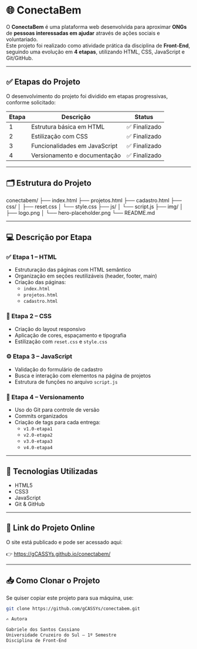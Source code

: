 # 🌐 ConectaBem

O **ConectaBem** é uma plataforma web desenvolvida para aproximar **ONGs** de **pessoas interessadas em ajudar** através de ações sociais e voluntariado.  
Este projeto foi realizado como atividade prática da disciplina de **Front-End**, seguindo uma evolução em **4 etapas**, utilizando HTML, CSS, JavaScript e Git/GitHub.

---

## ✅ Etapas do Projeto

O desenvolvimento do projeto foi dividido em etapas progressivas, conforme solicitado:

| Etapa | Descrição | Status |
|-------|-----------|--------|
| 1 | Estrutura básica em HTML | ✅ Finalizado |
| 2 | Estilização com CSS | ✅ Finalizado |
| 3 | Funcionalidades em JavaScript | ✅ Finalizado |
| 4 | Versionamento e documentação | ✅ Finalizado |

---

## 🗂️ Estrutura do Projeto

conectabem/
├── index.html
├── projetos.html
├── cadastro.html
├── css/
│ ├── reset.css
│ └── style.css
├── js/
│ └── script.js
├── img/
│ ├── logo.png
│ └── hero-placeholder.png
└── README.md

---

## 💻 Descrição por Etapa

### ✅ Etapa 1 – HTML
- Estruturação das páginas com HTML semântico
- Organização em seções reutilizáveis (header, footer, main)
- Criação das páginas:
  - `index.html`
  - `projetos.html`
  - `cadastro.html`

### 🎨 Etapa 2 – CSS
- Criação do layout responsivo
- Aplicação de cores, espaçamento e tipografia
- Estilização com `reset.css` e `style.css`

### ⚙️ Etapa 3 – JavaScript
- Validação do formulário de cadastro
- Busca e interação com elementos na página de projetos
- Estrutura de funções no arquivo `script.js`

### 🔧 Etapa 4 – Versionamento
- Uso do Git para controle de versão
- Commits organizados
- Criação de tags para cada entrega:
  - `v1.0-etapa1`
  - `v2.0-etapa2`
  - `v3.0-etapa3`
  - `v4.0-etapa4`

---

## 🚀 Tecnologias Utilizadas
- HTML5  
- CSS3  
- JavaScript  
- Git & GitHub  

---

## 🔗 Link do Projeto Online
O site está publicado e pode ser acessado aqui:

👉 https://gCASSYs.github.io/conectabem/

---

## 📥 Como Clonar o Projeto
Se quiser copiar este projeto para sua máquina, use:

```bash
git clone https://github.com/gCASSYs/conectabem.git

✍️ Autora

Gabriele dos Santos Cassiano
Universidade Cruzeiro do Sul – 1º Semestre
Disciplina de Front-End
